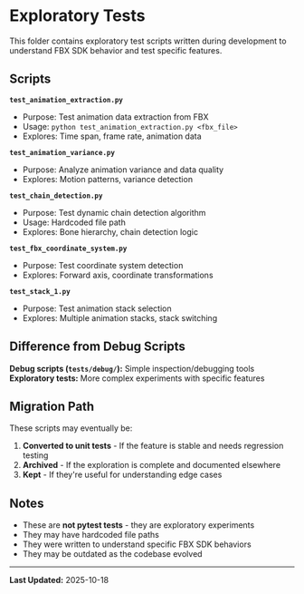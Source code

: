 # Exploratory Tests

This folder contains exploratory test scripts written during development to understand FBX SDK behavior and test specific features.

## Scripts

**`test_animation_extraction.py`**
- Purpose: Test animation data extraction from FBX
- Usage: `python test_animation_extraction.py <fbx_file>`
- Explores: Time span, frame rate, animation data

**`test_animation_variance.py`**
- Purpose: Analyze animation variance and data quality
- Explores: Motion patterns, variance detection

**`test_chain_detection.py`**
- Purpose: Test dynamic chain detection algorithm
- Usage: Hardcoded file path
- Explores: Bone hierarchy, chain detection logic

**`test_fbx_coordinate_system.py`**
- Purpose: Test coordinate system detection
- Explores: Forward axis, coordinate transformations

**`test_stack_1.py`**
- Purpose: Test animation stack selection
- Explores: Multiple animation stacks, stack switching

## Difference from Debug Scripts

**Debug scripts (`tests/debug/`):** Simple inspection/debugging tools
**Exploratory tests:** More complex experiments with specific features

## Migration Path

These scripts may eventually be:
1. **Converted to unit tests** - If the feature is stable and needs regression testing
2. **Archived** - If the exploration is complete and documented elsewhere
3. **Kept** - If they're useful for understanding edge cases

## Notes

- These are **not pytest tests** - they are exploratory experiments
- They may have hardcoded file paths
- They were written to understand specific FBX SDK behaviors
- They may be outdated as the codebase evolved

---

**Last Updated:** 2025-10-18
